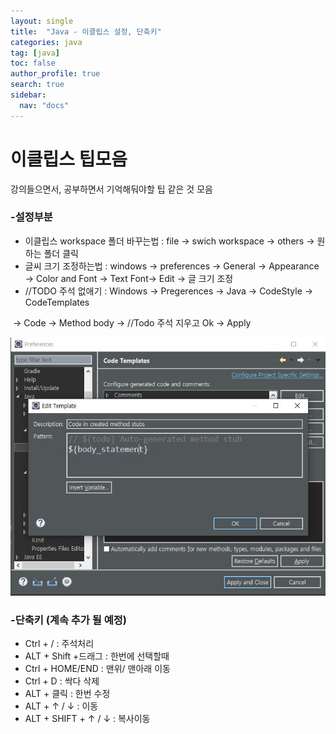 ```yaml
---
layout: single
title:  "Java - 이클립스 설정, 단축키"
categories: java
tag: [java]
toc: false
author_profile: true
search: true
sidebar:
  nav: "docs"
---
```


# 이클립스 팁모음



강의들으면서, 공부하면서 기억해둬야할 팁 같은 것 모음



### -설정부분

- 이클립스 workspace 폴더 바꾸는법 : file -> swich workspace -> others  -> 원하는 폴더 클릭
- 글씨 크기 조정하는법 :  windows -> preferences -> General -> Appearance -> Color and Font -> Text Font-> Edit -> 글 크기 조정
- //TODO 주석 없애기 : Windows -> Pregerences -> Java -> CodeStyle -> CodeTemplates

​										-> Code -> Method body -> //Todo 주석 지우고 Ok -> Apply 	

![투두주석](/assets/images/투두주석.JPG)



### -단축키 (계속 추가 될 예정)

- Ctrl + /     : 주석처리
- ALT + Shift +드래그   :  한번에 선택할때
- Ctrl + HOME/END  : 맨위/ 맨아래 이동
- Ctrl + D  : 싹다 삭제
- ALT + 클릭  : 한번 수정
- ALT + ↑ / ↓  : 이동
- ALT + SHIFT + ↑ / ↓    : 복사이동